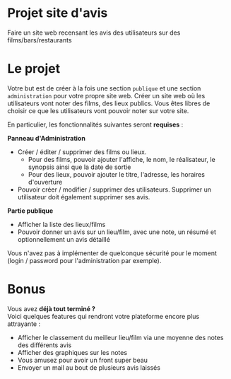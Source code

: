 # Projet site d'avis

Faire un site web recensant les avis des utilisateurs sur des films/bars/restaurants

# Le projet
Votre but est de créer à la fois une section `publique` et une section `administration` pour votre propre site web.
Créer un site web où les utilisateurs vont noter des films, des lieux publics. Vous êtes libres de choisir ce que les utilisateurs vont pouvoir noter sur votre site. 

En particulier, les fonctionnalités suivantes seront **requises** :

**Panneau d'Administration**
* Créer / éditer / supprimer des films ou lieux.
    * Pour des films, pouvoir ajouter l'affiche, le nom, le réalisateur, le synopsis ainsi que la date de sortie
    * Pour des lieux, pouvoir ajouter le titre, l'adresse, les horaires d'ouverture
* Pouvoir créer / modifier / supprimer des utilisateurs. Supprimer un utilisateur doit également supprimer ses avis.

**Partie publique**
* Afficher la liste des lieux/films
* Pouvoir donner un avis sur un lieu/film, avec une note, un résumé et optionnellement un avis détaillé

Vous n'avez pas à implémenter de quelconque sécurité pour le moment (login / password pour l'administration par exemple).

# Bonus
Vous avez **déjà tout terminé ?**  
Voici quelques features qui rendront votre plateforme encore plus attrayante :
* Afficher le classement du meilleur lieu/film via une moyenne des notes des différents avis
* Afficher des graphiques sur les notes 
* Vous amusez pour avoir un front super beau
* Envoyer un mail au bout de plusieurs avis laissés
